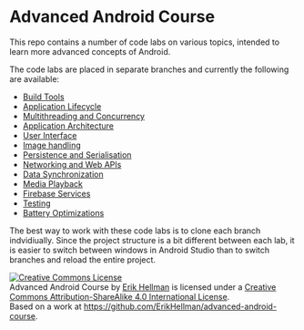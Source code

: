# Advanced Android Course

This repo contains a number of code labs on various topics, intended to learn more advanced concepts of Android. 

The code labs are placed in separate branches and currently the following are available:

* [Build Tools](https://github.com/ErikHellman/advanced-android-course/tree/build-tools)
* [Application Lifecycle](https://github.com/ErikHellman/advanced-android-course/tree/application-lifecycle)
* [Multithreading and Concurrency](https://github.com/ErikHellman/advanced-android-course/tree/multithreading-and-concurrency)
* [Application Architecture](https://github.com/ErikHellman/advanced-android-course/tree/application-architecture)
* [User Interface](https://github.com/ErikHellman/advanced-android-course/tree/user-interface)
* [Image handling](https://github.com/ErikHellman/advanced-android-course/tree/image-handling)
* [Persistence and Serialisation](https://github.com/ErikHellman/advanced-android-course/tree/persistence-serialisation)
* [Networking and Web APIs](https://github.com/ErikHellman/advanced-android-course/tree/networking-webapi)
* [Data Synchronization](https://github.com/ErikHellman/advanced-android-course/tree/data-sync)
* [Media Playback](https://github.com/ErikHellman/advanced-android-course/tree/media-playback)
* [Firebase Services](https://github.com/ErikHellman/advanced-android-course/tree/firebase-services)
* [Testing](https://github.com/ErikHellman/advanced-android-course/tree/testing)
* [Battery Optimizations](https://github.com/ErikHellman/advanced-android-course/tree/battery-optimizations)

The best way to work with these code labs is to clone each branch indvidiually. Since the project structure is a bit different between each lab, it is easier to switch between windows in Android Studio than to switch branches and reload the entire project.

<a rel="license" href="http://creativecommons.org/licenses/by-sa/4.0/"><img alt="Creative Commons License" style="border-width:0" src="https://i.creativecommons.org/l/by-sa/4.0/88x31.png" /></a><br /><span xmlns:dct="http://purl.org/dc/terms/" property="dct:title">Advanced Android Course</span> by <a xmlns:cc="http://creativecommons.org/ns#" href="https://github.com/ErikHellman/advanced-android-course" property="cc:attributionName" rel="cc:attributionURL">Erik Hellman</a> is licensed under a <a rel="license" href="http://creativecommons.org/licenses/by-sa/4.0/">Creative Commons Attribution-ShareAlike 4.0 International License</a>.<br />Based on a work at <a xmlns:dct="http://purl.org/dc/terms/" href="https://github.com/ErikHellman/advanced-android-course" rel="dct:source">https://github.com/ErikHellman/advanced-android-course</a>.